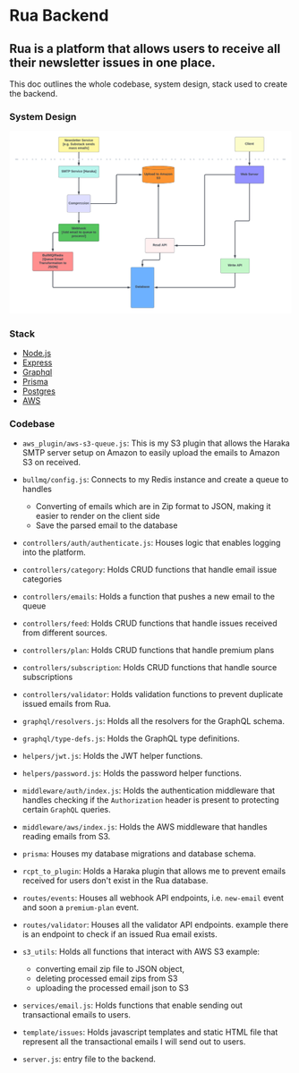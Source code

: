 # Rua Backend

Rua is a platform that allows users to receive all their newsletter issues in one place. 
---
This doc outlines the whole codebase, system design, stack used to create the backend.

### System Design
![Rua system design image](./assets/RuaSystemDesign.png)

### Stack
- [Node.js](https://nodejs.org/en/)
- [Express](https://expressjs.com/)
- [Graphql](https://graphql.org/)
- [Prisma](https://www.prisma.io/)
- [Postgres](https://www.postgresql.org/)
- [AWS](https://aws.amazon.com/)

### Codebase
- `aws_plugin/aws-s3-queue.js`: This is my S3 plugin that allows the Haraka SMTP server setup on Amazon to easily upload the emails to Amazon S3 on received.

- `bullmq/config.js`: Connects to my Redis instance and create a queue to handles
    - Converting of emails which are in Zip format to JSON, making it easier to render on the client side
    - Save the parsed email to the database

- `controllers/auth/authenticate.js`: Houses logic that enables logging into the platform.

- `controllers/category`: Holds CRUD functions that handle email issue categories

- `controllers/emails`: Holds a function that pushes a new email to the queue

- `controllers/feed`: Holds CRUD functions that handle issues received from different sources.

- `controllers/plan`: Holds CRUD functions that handle premium plans

- `controllers/subscription`: Holds CRUD functions that handle source subscriptions

- `controllers/validator`: Holds validation functions to prevent duplicate issued emails from Rua.

- `graphql/resolvers.js`: Holds all the resolvers for the GraphQL schema.

- `graphql/type-defs.js`: Holds the GraphQL type definitions.

- `helpers/jwt.js`: Holds the JWT helper functions.

- `helpers/password.js`: Holds the password helper functions.

- `middleware/auth/index.js`: Holds the authentication middleware that handles checking if the `Authorization` header is present to protecting certain `GraphQL` queries.

- `middleware/aws/index.js`: Holds the AWS middleware that handles reading emails from S3.

- `prisma`: Houses my database migrations and database schema.

- `rcpt_to_plugin`: Holds a Haraka plugin that allows me to prevent emails received for users don't exist in the Rua database.

- `routes/events`: Houses all webhook API endpoints, i.e. `new-email` event and soon a `premium-plan` event.

- `routes/validator`: Houses all the validator API endpoints. example there is an endpoint to check if an issued Rua email exists.

- `s3_utils`: Holds all functions that interact with AWS S3 example:
    - converting email zip file to JSON object, 
    - deleting processed email zips from S3
    - uploading the processed email json to S3
- `services/email.js`: Holds functions that enable sending out transactional emails to users.
- `template/issues`: Holds javascript templates and static HTML file that represent all the transactional emails I will send out to users.
- `server.js`: entry file to the backend.